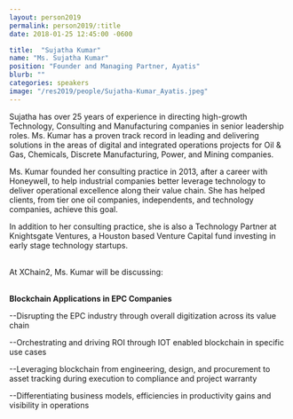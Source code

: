 ```yaml
---
layout: person2019
permalink: person2019/:title
date: 2018-01-25 12:45:00 -0600

title:  "Sujatha Kumar"
name: "Ms. Sujatha Kumar"
position: "Founder and Managing Partner, Ayatis"
blurb: ""
categories: speakers
image: "/res2019/people/Sujatha-Kumar_Ayatis.jpeg"
---
```

Sujatha has over 25 years of experience in directing high-growth Technology, Consulting and Manufacturing companies in senior leadership roles.  Ms. Kumar has a proven track record in leading and delivering solutions in the areas of digital and integrated operations projects for Oil & Gas, Chemicals, Discrete Manufacturing, Power, and Mining companies.

Ms. Kumar founded her consulting practice in 2013, after a career with Honeywell, to help industrial companies better leverage technology to deliver operational excellence along their value chain.  She has helped clients, from tier one oil companies, independents, and technology companies, achieve this goal.

In addition to her consulting practice, she is also a Technology Partner at Knightsgate Ventures, a Houston based Venture Capital fund investing in early stage technology startups.

<br>
At XChain2, Ms. Kumar will be discussing:
<br>
<br>
<p><b>Blockchain Applications in EPC Companies</b></p>

<p>--Disrupting the EPC industry through overall digitization across its value chain</p>
<p>--Orchestrating and driving ROI through IOT enabled blockchain in specific use cases </p>
<p>--Leveraging blockchain from engineering, design, and procurement to asset tracking during execution to compliance and project warranty</p>
<p>--Differentiating business models, efficiencies in productivity gains and visibility in operations </p>

